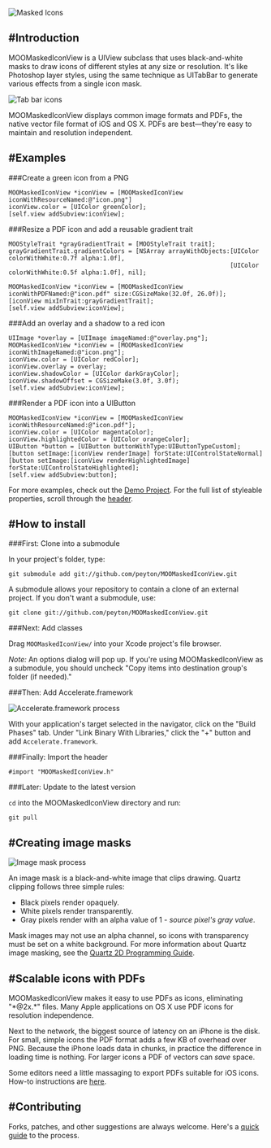 ![Masked Icons](https://s3.amazonaws.com/peyton.github.com/MOOMaskedIconView/Why.png)

#Introduction
----------

MOOMaskedIconView is a UIView subclass that uses black-and-white masks to draw icons of different
styles at any size or resolution. It's like Photoshop layer styles, using the same technique as
UITabBar to generate various effects from a single icon mask.

![Tab bar icons](https://s3.amazonaws.com/peyton.github.com/MOOMaskedIconView/Sample-Bar-Cutaway.png)

MOOMaskedIconView displays common image formats and PDFs, the native vector file format of iOS and
OS X. PDFs are best—they're easy to maintain and resolution independent.

#Examples
---------

###Create a green icon from a PNG

    MOOMaskedIconView *iconView = [MOOMaskedIconView iconWithResourceNamed:@"icon.png"]
    iconView.color = [UIColor greenColor];
    [self.view addSubview:iconView];

###Resize a PDF icon and add a reusable gradient trait

    MOOStyleTrait *grayGradientTrait = [MOOStyleTrait trait];
    grayGradientTrait.gradientColors = [NSArray arrayWithObjects:[UIColor colorWithWhite:0.7f alpha:1.0f],
                                                                 [UIColor colorWithWhite:0.5f alpha:1.0f], nil];

    MOOMaskedIconView *iconView = [MOOMaskedIconView iconWithPDFNamed:@"icon.pdf" size:CGSizeMake(32.0f, 26.0f)];
    [iconView mixInTrait:grayGradientTrait];
    [self.view addSubview:iconView];

###Add an overlay and a shadow to a red icon

    UIImage *overlay = [UIImage imageNamed:@"overlay.png"];
    MOOMaskedIconView *iconView = [MOOMaskedIconView iconWithImageNamed:@"icon.png"];
    iconView.color = [UIColor redColor];
    iconView.overlay = overlay;
    iconView.shadowColor = [UIColor darkGrayColor];
    iconView.shadowOffset = CGSizeMake(3.0f, 3.0f);
    [self.view addSubview:iconView];

###Render a PDF icon into a UIButton

    MOOMaskedIconView *iconView = [MOOMaskedIconView iconWithResourceNamed:@"icon.pdf"];
    iconView.color = [UIColor magentaColor];
    iconView.highlightedColor = [UIColor orangeColor];
    UIButton *button = [UIButton buttonWithType:UIButtonTypeCustom];
    [button setImage:[iconView renderImage] forState:UIControlStateNormal]
    [button setImage:[iconView renderHighlightedImage] forState:UIControlStateHighlighted];
    [self.view addSubview:button];

For more examples, check out the [Demo Project](https://github.com/peyton/MOOMaskedIconView/tree/master/Demo%20Project). For the full list of styleable properties, scroll through the [header](https://github.com/peyton/MOOMaskedIconView/blob/master/MOOMaskedIconView/MOOMaskedIconView.h).

#How to install
-----------

###First: Clone into a submodule

In your project's folder, type:

    git submodule add git://github.com/peyton/MOOMaskedIconView.git

A submodule allows your repository to contain a clone of an external
project. If you don't want a submodule, use:

    git clone git://github.com/peyton/MOOMaskedIconView.git

###Next: Add classes

Drag `MOOMaskedIconView/` into your Xcode project's file browser.

*Note:* An options dialog will pop up. If you're using MOOMaskedIconView as a submodule,
you should uncheck "Copy items into destination group's folder (if needed)."

###Then: Add Accelerate.framework

![Accelerate.framework process](https://s3.amazonaws.com/peyton.github.com/MOOMaskedIconView/AddAccelerateFramework.png)

With your application's target selected in the navigator, click on the "Build Phases" tab. Under "Link Binary With Libraries," click the "+" button and add `Accelerate.framework`.

###Finally: Import the header

    #import "MOOMaskedIconView.h"

###Later: Update to the latest version

`cd` into the MOOMaskedIconView directory and run:

    git pull

#Creating image masks
---------

![Image mask process](https://s3.amazonaws.com/peyton.github.com/MOOMaskedIconView/Mask.png)

An image mask is a black-and-white image that clips drawing. Quartz clipping follows three simple rules:

* Black pixels render opaquely.
* White pixels render transparently.
* Gray pixels render with an alpha value of 1 - *source pixel's gray value*.

Mask images may not use an alpha channel, so icons with transparency must be set on a white background. For more information about Quartz image masking, see
the [Quartz 2D Programming Guide](https://developer.apple.com/library/ios/#documentation/GraphicsImaging/Conceptual/drawingwithquartz2d/dq_images/dq_images.html%23//apple_ref/doc/uid/TP30001066-CH212-CJBHDDBE).

#Scalable icons with PDFs
---------

MOOMaskedIconView makes it easy to use PDFs as icons, eliminating "\*@2x.\*" files.
Many Apple applications on OS X use PDF icons for resolution independence.

Next to the network, the biggest source of latency on an iPhone is the disk. For small, simple icons the PDF format adds a few KB of overhead over PNG.
Because the iPhone loads data in chunks, in practice the difference in loading time is nothing. For larger icons a PDF of vectors can *save* space.

Some editors need a little massaging to export PDFs suitable for
iOS icons. How-to instructions are [here](https://github.com/peyton/MOOMaskedIconView/wiki/Exporting-PDFs).

#Contributing
--------

Forks, patches, and other suggestions are always welcome. Here's a [quick guide](https://github.com/peyton/MOOMaskedIconView/wiki/Contributing) to the process.
